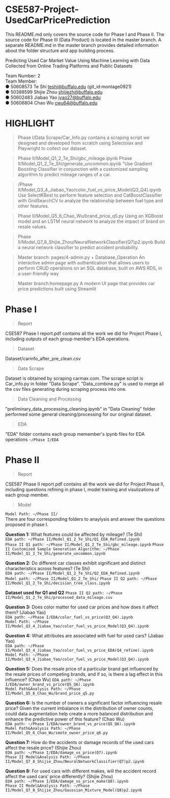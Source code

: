 # CSE587-Project-UsedCarPricePrediction

This README.md only covers the source code for Phase I and Phase II. The source code for Phase III (Data Product) is located in the master branch. A separate README.md in the master branch provides detailed information about the folder structure and app building process.

Predicting Used Car Market Value Using Machine Learning with Data Collected from Online Trading Platforms and Public Datasets

Team Number: 2  
Team Member:  
● 50608573 Te Shi teshi@buffalo.edu (git_id:montage0921)  
● 50388599 Shijie Zhou shijiezh@buffalo.edu  
● 50602483 Jiabao Yao jyao27@buffalo.edu  
● 50606804 Chao Wu cwu64@buffalo.edu

# HIGHLIGHT
>Phase I/Data Scrape/Car_Info.py
contains a scraping script we designed and developed from scratch using Selectolax and Playwright to collect our dataset.

>Phase II/Model_Q1_2_Te_Shi/gbc_mileage.ipynb
>Phase II/Model_Q1_2_Te_Shi/generate_uncommon.ipynb
"Use Gradient Boosting Classifier in conjunction with a customized sampling algorithm to predict mileage ranges of a car.

>/Phase II/Model_Q3_4_Jiabao_Yao/color_fuel_vs_price_Model(Q3_Q4).ipynb
Use SelectKBest to perform feature selection and CatBoostClassifier with GridSearchCV to analyze the relationship between fuel type and other features.

>Phase II/Model_Q5_6_Chao_Wu/brand_price_q5.py
Using an XGBoost model and an LSTM neural network to analyze the impact of brand on resale values.

>Phase II/Model_Q7_8_Shijie_Zhou/NeuralNetworkClassifier(Q7)p2.ipynb
Build a neural network classifier to predict accident probability.

>Master branch: pages/4-admin.py + Database_Operation
An interactive admin page with authentication that allows users to perform CRUD operations on an SQL database, built on AWS RDS, in a user-friendly way

>Master branch:homepage.py
A modern UI page that provides car price predictions built using Streamlit

# Phase I

> Report

CSE587 Phase I report.pdf contains all the work we did for Project Phase I, including outputs of each group member's EDA operations.

> Dataset

Dataset/carinfo_after_pre_clean.csv

> Data Scrape

Dataset is obtained by scraping carmax.com. The scrape script is Car_info.py in folder "Data Scrape". "Data_combine.py" is used to merge all the csv files generating during scraping process into one.

> Data Cleaning and Processing

"preliminary_data_processing_cleaning.ipynb" in "Data Cleaning" folder performed some general cleaning/processing for our original dataset.

> EDA

"EDA" folder contains each group memember's ipynb files for EDA operations
`~/Phase I/EDA`

# Phase II

> Report

CSE587 Phase II report.pdf contains all the work we did for Project Phase II, including questions refining in phase I, model training and visulizations of each group member.

> Model

`Model Path: ~/Phase II/`  
There are four corresponding folders to anaylysis and answer the questions proposed in phase I.

**Question 1:** What features could be affected by mileage? (Te Shi)  
`EDA path: ~/Phase II/Model_Q1_2_Te_Shi/Q1_EDA_Refined.ipynb`  
`Phase II Q1 path: ~/Phase II/Model_Q1_2_Te_Shi/gbc_mileage.ipynb`
`Phase II Customized Sample Generation Algorithm: ~/Phase II/Model_Q1_2_Te_Shi/generate_uncommon.ipynb`

**Question 2:** Do different car classes exhibit significant and distinct characteristics across features? (Te Shi)  
`EDA path: ~/Phase II/Model_Q1_2_Te_Shi/Q2_EDA_Refined.ipynb`  
`Model path: ~/Phase II/Model_Q1_2_Te_Shi/`
`Phase II Q2 path: ~/Phase II/Model_Q1_2_Te_Shi/decision_tree_class.ipynb`

**Dataset used for Q1 and Q2**
`Phase II Q2 path: ~/Phase II/Model_Q1_2_Te_Shi/processed_data_mileage.csv`

**Question 3:** Does color matter for used car prices and how does it affect them? (Jiabao Yao)  
`EDA path: ~/Phase I/EDA/color_fuel_vs_price(Q3_Q4).ipynb`  
`Model Path: ~/Phase II/Model_Q3_4_Jiabao_Yao/color_fuel_vs_price_Model(Q3_Q4).ipynb`

**Question 4:** What attributes are associated with fuel for used cars? (Jiabao Yao)  
`EDA path: ~/Phase II/Model_Q3_4_Jiabao_Yao/color_fuel_vs_price_EDA(Q4_refine).ipynb`  
`Model Path: ~/Phase II/Model_Q3_4_Jiabao_Yao/color_fuel_vs_price_Model(Q3_Q4).ipynb`

**Question 5:** Does the resale price of a particular brand get influenced by the resale prices of competing brands, and if so, is there a lag effect in this influence? (Chao Wu)
`EDA path: ~/Phase I/EDA/owner_brand_vs_price(Q5_Q6).ipynb`  
`Model Path&Analysis Path: ~/Phase II/Model_Q5_6_Chao_Wu/brand_price_q5.py`

**Question 6:** Is the number of owners a significant factor influencing resale price? Given the current imbalance in the distribution of owner counts, could data augmentation help create a more balanced distribution and enhance the predictive power of this feature? (Chao Wu)  
`EDA path: ~/Phase I/EDA/owner_brand_vs_price(Q5_Q6).ipynb`    
`Model Path&Analysis Path: ~/Phase II/Model_Q5_6_Chao_Wu/smote_owner_price_q6.py`

**Question 7:** How do the accidents or damage records of the used cars affect the resale price? (Shijie Zhou)  
`EDA path: ~/Phase I/EDA/damage_vs_price(Q7).ipynb `  
`Phase II Model&Analysis Path: ~/Phase II/Model_Q7_8_Shijie_Zhou/NeuralNetworkClassifier(Q7)p2.ipynb`

**Question 8:** For used cars with different makes, will the accident record affect the used cars’ price differently? (Shijie Zhou)  
`EDA path: ~/Phase I/EDA/damage_vs_price_make(Q8).ipynb `  
`Phase II Model&Analysis Path: ~/Phase II/Model_Q7_8_Shijie_Zhou/Gaussian_Mixture_Model(Q8)p2.ipynb`
